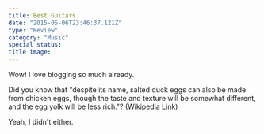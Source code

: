 ```yaml
---
title: Best Guitars
date: "2015-05-06T23:46:37.121Z"
type: "Review"
category: "Music"
special status:
title image:
---
```


Wow! I love blogging so much already.

Did you know that "despite its name, salted duck eggs can also be made from
chicken eggs, though the taste and texture will be somewhat different, and the
egg yolk will be less rich."?
([Wikipedia Link](https://en.wikipedia.org/wiki/Salted_duck_egg))

Yeah, I didn't either.
